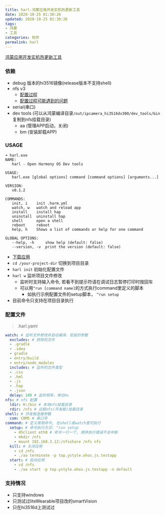```yaml
---
title: harl-鸿蒙应用开发实机热更新工具
date: 2020-10-25 01:30:26
updated: 2020-10-25 01:30:26
tags:
- 鸿蒙
- 工具
categories: 软件
permalink: harl
---
```


[鸿蒙应用开发实机热更新工具](https://gitee.com/ystyle/harl/)

### 依赖
- debug 版本的hi3516镜像(release版本不支持shell)
- nfs v3
  - [配置过程](https://openharmony.gitee.com/openharmony/docs/blob/master/kernel/NFS.md)
  - [配置过程可能遇到的问题](https://openharmony.gitee.com/openharmony/docs/issues/I1YIBO)
- serial(串口)
- dev tools (可以从鸿蒙编译目录`/out/ipcamera_hi3516dv300/dev_tools/bin`复制到nfs挂载目录)
  - aa (管理APP启动，关闭)
  - bm (安装卸载APP)

### USAGE

```shell
➜ harl.exe
NAME:
   harl - Open Harmony OS Dev tools

USAGE:
   harl.exe [global options] command [command options] [arguments...]

VERSION:
   v0.1.2

COMMANDS:
   init, i    init .harm.yml
   watch, w   watch and reload app
   install    install hap
   uninstall  uninstall hap
   shell      open a shell
   reboot     reboot
   help, h    Shows a list of commands or help for one command

GLOBAL OPTIONS:
   --help, -h     show help (default: false)
   --version, -v  print the version (default: false)
```
- [下载应用](https://gitee.com/ystyle/harl/releases)
- `cd /your-project-dir` 切换到项目目录
- `harl init` 初始化配置文件
- `harl w` 监听项目文件修改
  - 监听时支持输入命令, 若看不到提示符请在调试日志暂停打印时按回车
  - 可以用`^run [command name]`的方式执行command里定义的脚本
    - 如执行示例配置文件的setup脚本， `^run setup`
- 目前命令只支持在项目目录执行

### 配置文件
>.harl.yaml
```yaml
watch: # 监听文件修改并自动编译、安装的参数
  excludes: # 排除的文件
  - .gradle
  - .idea
  - gradle
  - entry/build
  - entry/node_modules
  includes: # 监听的文件类型
  - .css
  - .hml
  - .js
  - .hap
  - .json
  delay: 100 # 监听频率，单位ms
nfs: # nfs 配置
  ldir: H:/bin # 本地nfs挂载目录 
  rdir: /nfs # 远程nfs(开发板)挂载目录
shell: # 开发板连接参数
  com: COM5 # 串口号
command: # 定义常用命令, 在shell或watch里可执行
  setup: # 命令执行方式: ^run setup
    - dhclient eth0 # 命令一行一个, 顺序执行错误不会中断
    - mkdir /nfs
    - mount 192.168.3.12:/nfsshare /nfs nfs
  kill: # 关闭应用
    - cd /nfs
    - ./aa terminate -p top.ystyle.ohos.js.testapp
  start: # 启动应用
    - cd /nfs
    - ./aa start -p top.ystyle.ohos.js.testapp -n default
```

### 支持情况
- 只支持windows
- 只测试过liteWearable项目改的smartVision
- 只在hi3516d上测试过
